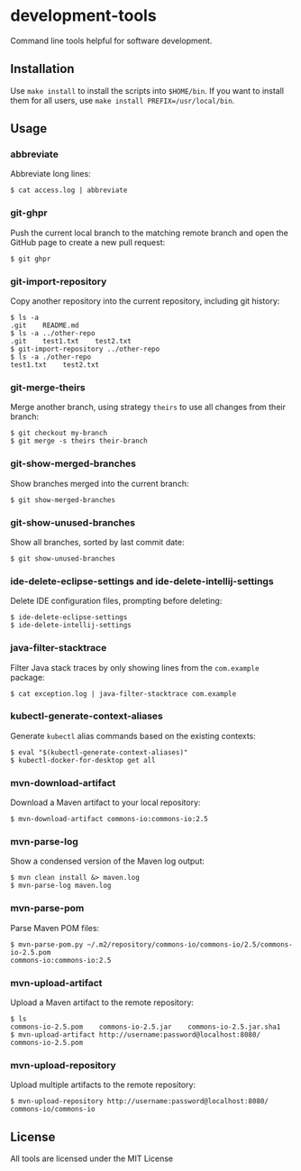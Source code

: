 # development-tools

Command line tools helpful for software development.

## Installation

Use `make install` to install the scripts into `$HOME/bin`.
If you want to install them for all users, use `make install PREFIX=/usr/local/bin`.

## Usage

### abbreviate

Abbreviate long lines:

    $ cat access.log | abbreviate

### git-ghpr

Push the current local branch to the matching remote branch and open the GitHub page to create a new pull request:

    $ git ghpr

### git-import-repository

Copy another repository into the current repository, including git history:

    $ ls -a
    .git    README.md
    $ ls -a ../other-repo
    .git    test1.txt    test2.txt
    $ git-import-repository ../other-repo
    $ ls -a ./other-repo
    test1.txt    test2.txt

### git-merge-theirs

Merge another branch, using strategy `theirs` to use all changes from their branch:

    $ git checkout my-branch
    $ git merge -s theirs their-branch

### git-show-merged-branches

Show branches merged into the current branch:

    $ git show-merged-branches

### git-show-unused-branches

Show all branches, sorted by last commit date:

    $ git show-unused-branches

### ide-delete-eclipse-settings and ide-delete-intellij-settings

Delete IDE configuration files, prompting before deleting:

    $ ide-delete-eclipse-settings
    $ ide-delete-intellij-settings

### java-filter-stacktrace

Filter Java stack traces by only showing lines from the `com.example` package:

    $ cat exception.log | java-filter-stacktrace com.example

### kubectl-generate-context-aliases

Generate `kubectl` alias commands based on the existing contexts:

    $ eval "$(kubectl-generate-context-aliases)"
    $ kubectl-docker-for-desktop get all

### mvn-download-artifact

Download a Maven artifact to your local repository:

    $ mvn-download-artifact commons-io:commons-io:2.5

### mvn-parse-log

Show a condensed version of the Maven log output:

    $ mvn clean install &> maven.log
    $ mvn-parse-log maven.log

### mvn-parse-pom

Parse Maven POM files:

    $ mvn-parse-pom.py ~/.m2/repository/commons-io/commons-io/2.5/commons-io-2.5.pom
    commons-io:commons-io:2.5

### mvn-upload-artifact

Upload a Maven artifact to the remote repository:

    $ ls
    commons-io-2.5.pom    commons-io-2.5.jar    commons-io-2.5.jar.sha1
    $ mvn-upload-artifact http://username:password@localhost:8080/ commons-io-2.5.pom

### mvn-upload-repository

Upload multiple artifacts to the remote repository:

    $ mvn-upload-repository http://username:password@localhost:8080/ commons-io/commons-io

## License

All tools are licensed under the MIT License
